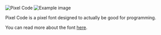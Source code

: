 ![Pixel Code](https://qwerasd205.github.io/PixelCode/examples/banner.png)
![Example image](https://qwerasd205.github.io/PixelCode/examples/quick_brown_fox.js.png)

Pixel Code is a pixel font designed to actually be good for programming.

You can read more about the font [here](https://qwerasd205.github.io/PixelCode).
